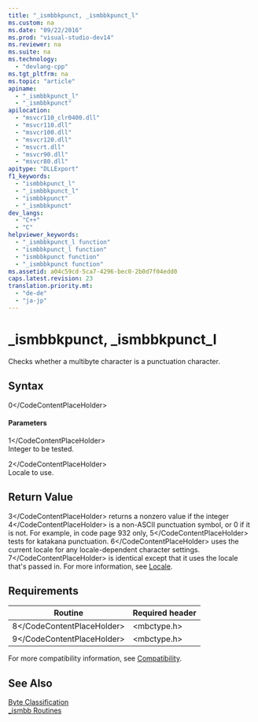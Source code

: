 ```yaml
---
title: "_ismbbkpunct, _ismbbkpunct_l"
ms.custom: na
ms.date: "09/22/2016"
ms.prod: "visual-studio-dev14"
ms.reviewer: na
ms.suite: na
ms.technology: 
  - "devlang-cpp"
ms.tgt_pltfrm: na
ms.topic: "article"
apiname: 
  - "_ismbbkpunct_l"
  - "_ismbbkpunct"
apilocation: 
  - "msvcr110_clr0400.dll"
  - "msvcr110.dll"
  - "msvcr100.dll"
  - "msvcr120.dll"
  - "msvcrt.dll"
  - "msvcr90.dll"
  - "msvcr80.dll"
apitype: "DLLExport"
f1_keywords: 
  - "ismbbkpunct_l"
  - "_ismbbkpunct_l"
  - "ismbbkpunct"
  - "_ismbbkpunct"
dev_langs: 
  - "C++"
  - "C"
helpviewer_keywords: 
  - "_ismbbkpunct_l function"
  - "ismbbkpunct_l function"
  - "ismbbkpunct function"
  - "_ismbbkpunct function"
ms.assetid: a04c59cd-5ca7-4296-bec0-2b0d7f04edd0
caps.latest.revision: 23
translation.priority.mt: 
  - "de-de"
  - "ja-jp"
---
```

# _ismbbkpunct, _ismbbkpunct_l
Checks whether a multibyte character is a punctuation character.  
  
## Syntax  
  
<CodeContentPlaceHolder>0\</CodeContentPlaceHolder>  
#### Parameters  
 <CodeContentPlaceHolder>1\</CodeContentPlaceHolder>  
 Integer to be tested.  
  
 <CodeContentPlaceHolder>2\</CodeContentPlaceHolder>  
 Locale to use.  
  
## Return Value  
 <CodeContentPlaceHolder>3\</CodeContentPlaceHolder> returns a nonzero value if the integer <CodeContentPlaceHolder>4\</CodeContentPlaceHolder> is a non-ASCII punctuation symbol, or 0 if it is not. For example, in code page 932 only, <CodeContentPlaceHolder>5\</CodeContentPlaceHolder> tests for katakana punctuation. <CodeContentPlaceHolder>6\</CodeContentPlaceHolder> uses the current locale for any locale-dependent character settings. <CodeContentPlaceHolder>7\</CodeContentPlaceHolder> is identical except that it uses the locale that's passed in. For more information, see [Locale](../vs140/locale.md).  
  
## Requirements  
  
|Routine|Required header|  
|-------------|---------------------|  
|<CodeContentPlaceHolder>8\</CodeContentPlaceHolder>|\<mbctype.h>|  
|<CodeContentPlaceHolder>9\</CodeContentPlaceHolder>|\<mbctype.h>|  
  
 For more compatibility information, see [Compatibility](../vs140/compatibility.md).  
  
## See Also  
 [Byte Classification](../vs140/byte-classification.md)   
 [_ismbb Routines](../vs140/_ismbb-routines.md)